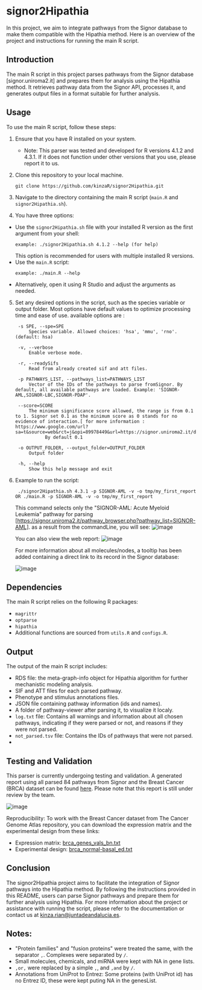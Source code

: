 # signor2Hipathia
In this project, we aim to integrate pathways from the Signor database to make them compatible with the Hipathia method. 
Here is an overview of the project and instructions for running the main R script.

## Introduction

The main R script in this project parses pathways from the Signor database [signor.uniroma2.it] and prepares them for analysis using the Hipathia method. 
It retrieves pathway data from the Signor API, processes it, and generates output files in a format suitable for further analysis.

## Usage

To use the main R script, follow these steps:

1. Ensure that you have R installed on your system.
   - Note: This parser was tested and developed for R versions 4.1.2 and 4.3.1. If it does not function under other versions that you use, please report it to us.
2. Clone this repository to your local machine.
   ```
   git clone https://github.com/kinzaR/signor2Hipathia.git
   ```

3. Navigate to the directory containing the main R script (`main.R` and `signor2Hipathia.sh`).
4. You have three options:
- Use the `signor2Hipathia.sh` file with your installed R version as the first argument from your shell:
  ```
  example: ./signor2Hipathia.sh 4.1.2 --help (for help)
  ```
  This option is recommended for users with multiple installed R versions.
- Use the `main.R` script:
  ```
  example: ./main.R --help
  ```
- Alternatively, open it using R Studio and adjust the arguments as needed.

5. Set any desired options in the script, such as the species variable or output folder. Most options have default values to optimize processing time and ease of use.
   available options are :
   ```
	-s SPE, --spe=SPE
		Species variable. Allowed choices: 'hsa', 'mmu', 'rno'. (default: hsa)

	-v, --verbose
		Enable verbose mode.

	-r, --readySifs
		Read from already created sif and att files.

	-p PATHWAYS_LIST, --pathways_list=PATHWAYS_LIST
		Vector of the IDs of the pathways to parse fromSignor. By default, all available pathways are loaded. Example: 'SIGNOR-AML,SIGNOR-LBC,SIGNOR-PDAP'.

	--score=SCORE
		The minimum significance score allowed, the range is from 0.1 to 1. Signor set 0.1 as the minimum score as 0 stands for no evidence of interaction.[ for more information : https://www.google.com/url?sa=t&source=web&rct=j&opi=89978449&url=https://signor.uniroma2.it/documentation/SIGNOR_3_score_Documentation_final.docx&ved=2ahUKEwim0JGkkI2GAxX1YPEDHRT8BKIQFnoECBoQAQ&usg=AOvVaw2y_b2VjYMFJgoA3BilRe95]
              By default 0.1

	-o OUTPUT_FOLDER, --output_folder=OUTPUT_FOLDER
		Output folder

	-h, --help
		Show this help message and exit
   ```
6. Example to run the script:
   ```
    ./signor2Hipathia.sh 4.3.1 -p SIGNOR-AML -v -o tmp/my_first_report OR ./main.R -p SIGNOR-AML -v -o tmp/my_first_report
   ```
   This command selects only the "SIGNOR-AML: Acute Myeloid Leukemia" pathway for parsing [https://signor.uniroma2.it/pathway_browser.php?pathway_list=SIGNOR-AML]. as a result from the commandLine, you will see:
    ![image](https://github.com/kinzaR/signor2Hipathia/assets/12510444/c41df08d-a5ba-4f0d-ab16-1d1a7871863a)

   You can also view the web report:
   ![image](https://github.com/kinzaR/signor2Hipathia/assets/12510444/b1be3af5-c7d9-4478-98ac-3b575ce5a87b)

   For more information about all molecules/nodes, a tooltip has been added containing a direct link to its record in the Signor database:
   
   ![image](https://github.com/kinzaR/signor2Hipathia/assets/12510444/3b3c5d75-b862-48d7-9eb8-ff9c148f1353)


## Dependencies

The main R script relies on the following R packages:

- `magrittr`
- `optparse`
- `hipathia`
- Additional functions are sourced from `utils.R` and `configs.R`.

## Output

The output of the main R script includes:

- RDS file: the meta-graph-info object for Hipathia algorithm for further mechanistic modeling analysis.
- SIF and ATT files for each parsed pathway.
- Phenotype and stimulus annotations files.
- JSON file containing pathway information (ids and names).
- A folder of pathway-viewer after parsing it, to visualize it localy.
- `log.txt` file: Contains all warnings and information about all chosen pathways, indicating if they were parsed or not, and reasons if they were not parsed.
- `not_parsed.tsv` file: Contains the IDs of pathways that were not parsed.
- 
## Testing and Validation

This parser is currently undergoing testing and validation. A generated report using all parsed 84 pathways from Signor and the Breast Cancer (BRCA) dataset can be found [here](http://hipathia.babelomics.org/signor_tests/pathway-viewer/). Please note that this report is still under review by the team.

![image](https://github.com/kinzaR/signor2Hipathia/assets/12510444/442cece7-6748-414e-a7d2-09bc5eba1746)


Reproducibility: To work with the Breast Cancer dataset from The Cancer Genome Atlas repository, you can download the expression matrix and the experimental design from these links:

- Expression matrix: [brca_genes_vals_bn.txt](https://github.com/kinzaR/signor2Hipathia/blob/main/files/data/brca_genes_vals_bn.txt)
- Experimental design: [brca_normal-basal_ed.txt](https://github.com/kinzaR/signor2Hipathia/blob/main/files/data/brca_normal-basal_ed.txt)

## Conclusion
The signor2Hipathia project aims to facilitate the integration of Signor pathways into the Hipathia method. By following the instructions provided in this README, users can parse Signor pathways and prepare them for further analysis using Hipathia.
For more information about the project or assistance with running the script, please refer to the documentation or contact us at kinza.rian@juntadeandalucia.es.

## Notes:

- "Protein families" and "fusion proteins" were treated the same, with the separator `,`.
  Complexes were separated by `/`.
- Small molecules, chemicals, and miRNA were kept with NA in gene lists.
- `,or,` were replaced by a simple `,`, and `,and` by `/`.
- Annotations from UniProt to Entrez: Some proteins (with UniProt id) has no Entrez ID, these were kept puting NA in the genesList.
